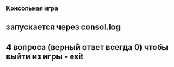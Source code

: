 ### Консольная игра 

## запускается через consol.log
## 4 вопроса (верный ответ всегда 0) чтобы выйти из игры - exit
